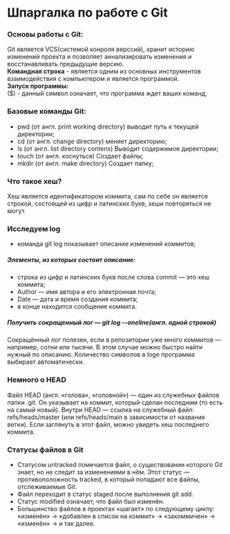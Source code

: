 # Шпаргалка по работе с Git

### Основы работы с Git:  
Git является VCS(системой конроля верссий), хранит историю изменений проекта и позволяет аннализировать изменения и восстанавливать предыдущие версию.  
**Командная строка** - является одним из основных инструментов взаимодействия с компьютером и является программой.  
**Запуск программы:**  
($) - данный символ означает, что программа ждет ваших команд;  
### Базовые команды Git:
* pwd (от англ. print working directory) выводит путь к текущей директории;
* cd (от англ. change directory) меняет директорию;
* ls (от англ. list directory contens) Выводит содержимое директории;
* touch (от англ. коснуться) Создает файлы;
* mkdir (от англ. make directory) Создает папку;
### Что такое хеш?  
Хеш является идентификатором коммита, сам по себе он является строкой, состоящей из цифр и латинских букв, хеши повторяться не могут.  
### Исследуем log  
* команда git log показывает описание изменений коммитов;  
##### Элементы, из которых состоит описание:
* строка из цифр и латинских букв после слова commit — это хеш коммита;
* Author — имя автора и его электронная почта;
* Date — дата и время создания коммита;
* в конце находится сообщение коммита.
##### Получить сокращенный лог — git log --oneline(англ. одной строкой)  
Сокращённый лог полезен, если в репозитории уже много коммитов — например, сотни или тысячи. В этом случае можно быстро найти нужный по описанию. Количество символов в loge программа выбирает автоматически.  
### Немного о HEAD  
Файл HEAD (англ. «голова», «головной») — один из служебных файлов папки .git. Он указывает на коммит, который сделан последним (то есть на самый новый). Внутри HEAD — ссылка на служебный файл: refs/heads/master (или refs/heads/main в зависимости от названия ветки). Если заглянуть в этот файл, можно увидеть хеш последнего коммита.  
### Статусы файлов в Git  
* Статусом untracked помечается файл, о существовании которого Git знает, но не следит за изменениями в нём. Этот статус — противоположность tracked, в который попадают все файлы, отслеживаемые Git.  
* Файл переходит в статус staged после выполнения git add.  
* Статус modified означает, что файл был изменён.  
* Большинство файлов в проектах «шагает» по следующему циклу: «изменён» → «добавлен в список на коммит» → «закоммичен» → «изменён» → и так далее.  
  



 

